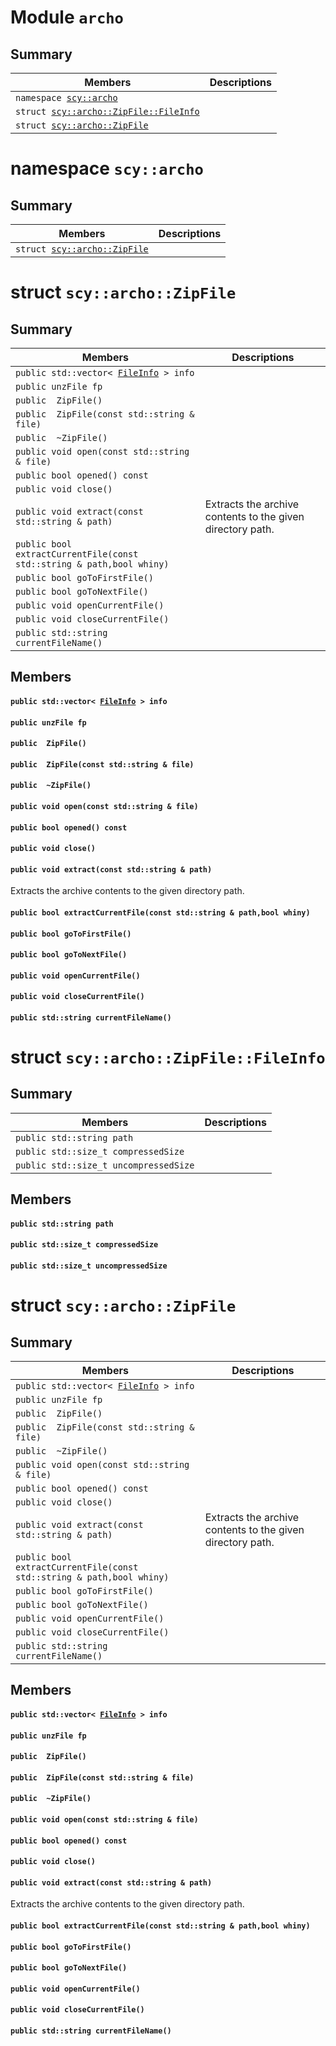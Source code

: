 # Module <!-- group --> `archo`



## Summary

 Members                        | Descriptions                                
--------------------------------|---------------------------------------------
`namespace `[``scy::archo``](#namespacescy_1_1archo)    | 
`struct `[``scy::archo::ZipFile::FileInfo``](#structscy_1_1archo_1_1ZipFile_1_1FileInfo)    | 
`struct `[``scy::archo::ZipFile``](#structscy_1_1archo_1_1ZipFile)    | 
# namespace `scy::archo`



## Summary

 Members                        | Descriptions                                
--------------------------------|---------------------------------------------
`struct `[``scy::archo::ZipFile``](#structscy_1_1archo_1_1ZipFile)    | 
# struct `scy::archo::ZipFile` 






## Summary

 Members                        | Descriptions                                
--------------------------------|---------------------------------------------
`public std::vector< `[`FileInfo`](#structscy_1_1archo_1_1ZipFile_1_1FileInfo)` > info` | 
`public unzFile fp` | 
`public  ZipFile()` | 
`public  ZipFile(const std::string & file)` | 
`public  ~ZipFile()` | 
`public void open(const std::string & file)` | 
`public bool opened() const` | 
`public void close()` | 
`public void extract(const std::string & path)` | Extracts the archive contents to the given directory path.
`public bool extractCurrentFile(const std::string & path,bool whiny)` | 
`public bool goToFirstFile()` | 
`public bool goToNextFile()` | 
`public void openCurrentFile()` | 
`public void closeCurrentFile()` | 
`public std::string currentFileName()` | 

## Members

#### `public std::vector< `[`FileInfo`](#structscy_1_1archo_1_1ZipFile_1_1FileInfo)` > info` 





#### `public unzFile fp` 





#### `public  ZipFile()` 





#### `public  ZipFile(const std::string & file)` 





#### `public  ~ZipFile()` 





#### `public void open(const std::string & file)` 





#### `public bool opened() const` 





#### `public void close()` 





#### `public void extract(const std::string & path)` 

Extracts the archive contents to the given directory path.



#### `public bool extractCurrentFile(const std::string & path,bool whiny)` 





#### `public bool goToFirstFile()` 





#### `public bool goToNextFile()` 





#### `public void openCurrentFile()` 





#### `public void closeCurrentFile()` 





#### `public std::string currentFileName()` 





# struct `scy::archo::ZipFile::FileInfo` 






## Summary

 Members                        | Descriptions                                
--------------------------------|---------------------------------------------
`public std::string path` | 
`public std::size_t compressedSize` | 
`public std::size_t uncompressedSize` | 

## Members

#### `public std::string path` 





#### `public std::size_t compressedSize` 





#### `public std::size_t uncompressedSize` 





# struct `scy::archo::ZipFile` 






## Summary

 Members                        | Descriptions                                
--------------------------------|---------------------------------------------
`public std::vector< `[`FileInfo`](#structscy_1_1archo_1_1ZipFile_1_1FileInfo)` > info` | 
`public unzFile fp` | 
`public  ZipFile()` | 
`public  ZipFile(const std::string & file)` | 
`public  ~ZipFile()` | 
`public void open(const std::string & file)` | 
`public bool opened() const` | 
`public void close()` | 
`public void extract(const std::string & path)` | Extracts the archive contents to the given directory path.
`public bool extractCurrentFile(const std::string & path,bool whiny)` | 
`public bool goToFirstFile()` | 
`public bool goToNextFile()` | 
`public void openCurrentFile()` | 
`public void closeCurrentFile()` | 
`public std::string currentFileName()` | 

## Members

#### `public std::vector< `[`FileInfo`](#structscy_1_1archo_1_1ZipFile_1_1FileInfo)` > info` 





#### `public unzFile fp` 





#### `public  ZipFile()` 





#### `public  ZipFile(const std::string & file)` 





#### `public  ~ZipFile()` 





#### `public void open(const std::string & file)` 





#### `public bool opened() const` 





#### `public void close()` 





#### `public void extract(const std::string & path)` 

Extracts the archive contents to the given directory path.



#### `public bool extractCurrentFile(const std::string & path,bool whiny)` 





#### `public bool goToFirstFile()` 





#### `public bool goToNextFile()` 





#### `public void openCurrentFile()` 





#### `public void closeCurrentFile()` 





#### `public std::string currentFileName()` 





